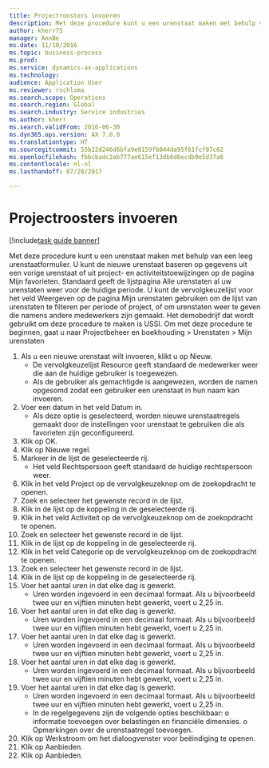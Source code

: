 ```yaml
--- 
title: Projectroosters invoeren
description: Met deze procedure kunt u een urenstaat maken met behulp van een leeg urenstaatformulier.
author: kherr75
manager: AnnBe
ms.date: 11/10/2016
ms.topic: business-process
ms.prod: 
ms.service: dynamics-ax-applications
ms.technology: 
audience: Application User
ms.reviewer: rschloma
ms.search.scope: Operations
ms.search.region: Global
ms.search.industry: Service industries
ms.author: kherr
ms.search.validFrom: 2016-06-30
ms.dyn365.ops.version: AX 7.0.0
ms.translationtype: HT
ms.sourcegitcommit: 55b22d246d6bfa9e8159fb844da95f61fcf07c62
ms.openlocfilehash: fbbcbadc2ab777ae615ef13db6d6ecdb9e5d37a6
ms.contentlocale: nl-nl
ms.lasthandoff: 07/28/2017

---
```

# <a name="enter-project-timesheets"></a>Projectroosters invoeren

[!include[task guide banner](../../includes/task-guide-banner.md)]

Met deze procedure kunt u een urenstaat maken met behulp van een leeg urenstaatformulier. U kunt de nieuwe urenstaat baseren op gegevens uit een vorige urenstaat of uit project- en activiteitstoewijzingen op de pagina Mijn favorieten. Standaard geeft de lijstpagina Alle urenstaten al uw urenstaten weer voor de huidige periode. U kunt de vervolgkeuzelijst voor het veld Weergeven op de pagina Mijn urenstaten gebruiken om de lijst van urenstaten te filteren per periode of project, of om urenstaten weer te geven die namens andere medewerkers zijn gemaakt. Het demobedrijf dat wordt gebruikt om deze procedure te maken is USSI. Om met deze procedure te beginnen, gaat u naar Projectbeheer en boekhouding > Urenstaten > Mijn urenstaten

1. Als u een nieuwe urenstaat wilt invoeren, klikt u op Nieuw.
    * De vervolgkeuzelijst Resource geeft standaard de medewerker weer die aan de huidige gebruiker is toegewezen.  
    * Als de gebruiker als gemachtigde is aangewezen, worden de namen opgesomd zodat een gebruiker een urenstaat in hun naam kan invoeren.  
2. Voer een datum in het veld Datum in.
    * Als deze optie is geselecteerd, worden nieuwe urenstaatregels gemaakt door de instellingen voor urenstaat te gebruiken die als favorieten zijn geconfigureerd.  
3. Klik op OK.
4. Klik op Nieuwe regel.
5. Markeer in de lijst de geselecteerde rij.
    * Het veld Rechtspersoon geeft standaard de huidige rechtspersoon weer.   
6. Klik in het veld Project op de vervolgkeuzeknop om de zoekopdracht te openen.
7. Zoek en selecteer het gewenste record in de lijst.
8. Klik in de lijst op de koppeling in de geselecteerde rij.
9. Klik in het veld Activiteit op de vervolgkeuzeknop om de zoekopdracht te openen.
10. Zoek en selecteer het gewenste record in de lijst.
11. Klik in de lijst op de koppeling in de geselecteerde rij.
12. Klik in het veld Categorie op de vervolgkeuzeknop om de zoekopdracht te openen.
13. Zoek en selecteer het gewenste record in de lijst.
14. Klik in de lijst op de koppeling in de geselecteerde rij.
15. Voer het aantal uren in dat elke dag is gewerkt.
    * Uren worden ingevoerd in een decimaal formaat.  Als u bijvoorbeeld twee uur en vijftien minuten hebt gewerkt, voert u 2,25 in.   
16. Voer het aantal uren in dat elke dag is gewerkt.
    * Uren worden ingevoerd in een decimaal formaat.  Als u bijvoorbeeld twee uur en vijftien minuten hebt gewerkt, voert u 2,25 in.   
17. Voer het aantal uren in dat elke dag is gewerkt.
    * Uren worden ingevoerd in een decimaal formaat.  Als u bijvoorbeeld twee uur en vijftien minuten hebt gewerkt, voert u 2,25 in.   
18. Voer het aantal uren in dat elke dag is gewerkt.
    * Uren worden ingevoerd in een decimaal formaat.  Als u bijvoorbeeld twee uur en vijftien minuten hebt gewerkt, voert u 2,25 in.   
19. Voer het aantal uren in dat elke dag is gewerkt.
    * Uren worden ingevoerd in een decimaal formaat.  Als u bijvoorbeeld twee uur en vijftien minuten hebt gewerkt, voert u 2,25 in.   
    * In de regelgegevens zijn de volgende opties beschikbaar: o informatie toevoegen over belastingen en financiële dimensies.  o   Opmerkingen over de urenstaatregel toevoegen.  
20. Klik op Werkstroom om het dialoogvenster voor beëindiging te openen.
21. Klik op Aanbieden.
22. Klik op Aanbieden.


